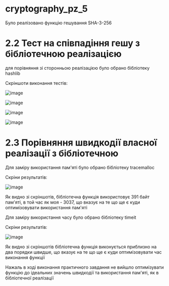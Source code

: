 # cryptography_pz_5
Було реалізовано функцію гешування SHA-3-256
# 2.2 Тест на співпадіння гешу з бібліотечною реалізацією
для порівняння зі сторонньою реалізацією було обрано бібліотеку hashlib

Скріншоти виконання тестів:

![image](https://github.com/shportix/cryptography_pz_5/assets/56202290/42c282b1-07bf-4c46-ad2c-61840329c316)

![image](https://github.com/shportix/cryptography_pz_5/assets/56202290/a2c1d390-c9c4-4082-9169-130898df5e5b)

![image](https://github.com/shportix/cryptography_pz_5/assets/56202290/ed2ae8ce-e663-403e-b9f5-d4de7340596b)

![image](https://github.com/shportix/cryptography_pz_5/assets/56202290/a6d5fda4-8f97-4c87-b05a-3c7868a64e76)

# 2.3 Порівняння швидкодії власної реалізації з бібліотечною
Для заміру використання пам'яті було обрано бібліотеку tracemalloc

Скріни результатів: 

![image](https://github.com/shportix/cryptography_pz_5/assets/56202290/256869b1-0610-4811-b015-1f9db8cc4a4b)

Як видно зі скріншотів, бібліотечна функція використовує 391 байт пам'яті, в той час як моя - 3037, що вказує на те що ще є куди оптимізовувати використання пам'яті

Для заміру використання часу було обрано бібліотеку timeit

Скріни результатів:

![image](https://github.com/shportix/cryptography_pz_5/assets/56202290/7a7eec5f-7ff0-488f-b1a7-2de1d16bc6a7)

Як видно зі скріншотів бібліотечна функція виконується приблизно на два порядки швидше, що вказує на те що ще є куди оптимізовувати час виконання функції

Нажаль в ході виконання практичного завдання не вийшло оптимізувати функцію до ідеальних значень швидкодії та використання пам'яті, як в бібліотечної реалізації 
